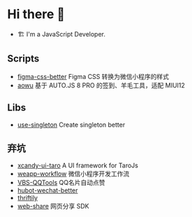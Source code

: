 # Hi there 👋

- :building_construction: I'm a JavaScript Developer.

## Scripts

- [figma-css-better](https://github.com/lbb00/figma-css-better) Figma CSS 转换为微信小程序的样式
- [aowu](https://github.com/lbb00/aowu) 基于 AUTO.JS 8 PRO 的签到、羊毛工具，适配 MIUI12

## Libs

- [use-singleton](https://www.npmjs.com/package/use-singleton) Create singleton better

## 弃坑

- [xcandy-ui-taro](https://github.com/xxxcandy/xcandy-ui-taro) A UI framework for TaroJs
- [weapp-workflow](https://github.com/lbb00/weapp-workflow) 微信小程序开发工作流
- [VBS-QQTools](https://github.com/lbb00/VBS-QQTools) QQ名片自动点赞
- [hubot-wechat-better](https://github.com/lbb00/hubot-wechat-better)
- [thriftily](https://github.com/lbb00/thriftily)
- [web-share](https://www.npmjs.com/package/@climple/web-share) 网页分享 SDK
